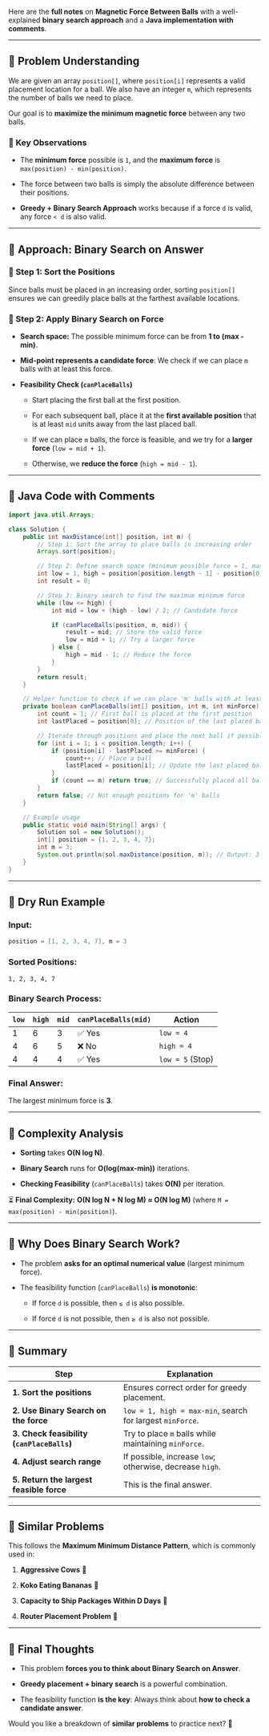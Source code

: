 Here are the **full notes** on **Magnetic Force Between Balls** with a well-explained **binary search approach** and a **Java implementation with comments**.

---

## **📌 Problem Understanding**

We are given an array `position[]`, where `position[i]` represents a valid placement location for a ball. We also have an integer `m`, which represents the number of balls we need to place.

Our goal is to **maximize the minimum magnetic force** between any two balls.

### **🔹 Key Observations**

- The **minimum force** possible is `1`, and the **maximum force** is `max(position) - min(position)`.
    
- The force between two balls is simply the absolute difference between their positions.
    
- **Greedy + Binary Search Approach** works because if a force `d` is valid, any force `< d` is also valid.
    

---

## **📌 Approach: Binary Search on Answer**

### **🔹 Step 1: Sort the Positions**

Since balls must be placed in an increasing order, sorting `position[]` ensures we can greedily place balls at the farthest available locations.

### **🔹 Step 2: Apply Binary Search on Force**

- **Search space:** The possible minimum force can be from **1 to (max - min)**.
    
- **Mid-point represents a candidate force**: We check if we can place `m` balls with at least this force.
    
- **Feasibility Check (`canPlaceBalls`)**
    
    - Start placing the first ball at the first position.
        
    - For each subsequent ball, place it at the **first available position** that is at least `mid` units away from the last placed ball.
        
    - If we can place `m` balls, the force is feasible, and we try for a **larger force** (`low = mid + 1`).
        
    - Otherwise, we **reduce the force** (`high = mid - 1`).
        

---

## **📌 Java Code with Comments**

```java
import java.util.Arrays;

class Solution {
    public int maxDistance(int[] position, int m) {
        // Step 1: Sort the array to place balls in increasing order
        Arrays.sort(position);

        // Step 2: Define search space (minimum possible force = 1, max = max-min)
        int low = 1, high = position[position.length - 1] - position[0];
        int result = 0;

        // Step 3: Binary search to find the maximum minimum force
        while (low <= high) {
            int mid = low + (high - low) / 2; // Candidate force

            if (canPlaceBalls(position, m, mid)) {
                result = mid; // Store the valid force
                low = mid + 1; // Try a larger force
            } else {
                high = mid - 1; // Reduce the force
            }
        }
        return result;
    }

    // Helper function to check if we can place 'm' balls with at least 'minForce' distance apart
    private boolean canPlaceBalls(int[] position, int m, int minForce) {
        int count = 1; // First ball is placed at the first position
        int lastPlaced = position[0]; // Position of the last placed ball

        // Iterate through positions and place the next ball if possible
        for (int i = 1; i < position.length; i++) {
            if (position[i] - lastPlaced >= minForce) {
                count++; // Place a ball
                lastPlaced = position[i]; // Update the last placed ball position
            }
            if (count == m) return true; // Successfully placed all balls
        }
        return false; // Not enough positions for 'm' balls
    }

    // Example usage
    public static void main(String[] args) {
        Solution sol = new Solution();
        int[] position = {1, 2, 3, 4, 7};
        int m = 3;
        System.out.println(sol.maxDistance(position, m)); // Output: 3
    }
}
```

---

## **📌 Dry Run Example**

### **Input:**

```java
position = [1, 2, 3, 4, 7], m = 3
```

### **Sorted Positions:**

```
1, 2, 3, 4, 7
```

### **Binary Search Process:**

|`low`|`high`|`mid`|`canPlaceBalls(mid)`|Action|
|---|---|---|---|---|
|1|6|3|✅ Yes|`low = 4`|
|4|6|5|❌ No|`high = 4`|
|4|4|4|✅ Yes|`low = 5` (Stop)|

### **Final Answer:**

The largest minimum force is **3**.

---

## **📌 Complexity Analysis**

- **Sorting** takes **O(N log N)**.
    
- **Binary Search** runs for **O(log(max-min))** iterations.
    
- **Checking Feasibility** (`canPlaceBalls`) takes **O(N)** per iteration.
    

⏳ **Final Complexity:** **O(N log N + N log M) ≈ O(N log M)** (where `M = max(position) - min(position)`).

---

## **📌 Why Does Binary Search Work?**

- The problem **asks for an optimal numerical value** (largest minimum force).
    
- The feasibility function (`canPlaceBalls`) **is monotonic**:
    
    - If force `d` is possible, then `≤ d` is also possible.
        
    - If force `d` is not possible, then `≥ d` is also not possible.
        

---

## **📌 Summary**

|Step|Explanation|
|---|---|
|**1. Sort the positions**|Ensures correct order for greedy placement.|
|**2. Use Binary Search on the force**|`low = 1, high = max-min`, search for largest `minForce`.|
|**3. Check feasibility (`canPlaceBalls`)**|Try to place `m` balls while maintaining `minForce`.|
|**4. Adjust search range**|If possible, increase `low`; otherwise, decrease `high`.|
|**5. Return the largest feasible force**|This is the final answer.|

---

## **📌 Similar Problems**

This follows the **Maximum Minimum Distance Pattern**, which is commonly used in:

1. **Aggressive Cows** 🐄
    
2. **Koko Eating Bananas** 🍌
    
3. **Capacity to Ship Packages Within D Days** 🚢
    
4. **Router Placement Problem** 📶
    

---

## **📌 Final Thoughts**

- This problem **forces you to think about Binary Search on Answer**.
    
- **Greedy placement + binary search** is a powerful combination.
    
- The feasibility function **is the key**: Always think about **how to check a candidate answer**.
    

Would you like a breakdown of **similar problems** to practice next? 🚀